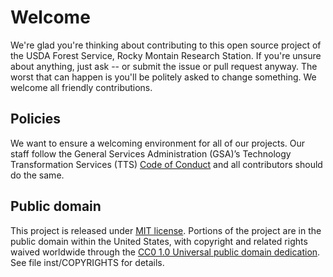# Welcome

We're glad you're thinking about contributing to this open source project of the USDA Forest Service, Rocky Montain Research Station. If you're unsure about anything, just ask -- or submit the issue or pull request anyway. The worst that can happen is you'll be politely asked to change something. We welcome all friendly contributions.

## Policies

We want to ensure a welcoming environment for all of our projects. Our staff follow the General Services Administration (GSA)’s Technology Transformation Services (TTS) [Code of Conduct](https://18f.gsa.gov/code-of-conduct/) and all contributors should do the same.

## Public domain

This project is released under [MIT license](https://cran.r-project.org/web/licenses/MIT). Portions of the project are in the public domain within the United States, with copyright and related rights waived worldwide through the [CC0 1.0 Universal public domain dedication](https://creativecommons.org/publicdomain/zero/1.0/). See file inst/COPYRIGHTS for details.
